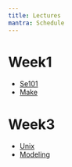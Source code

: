 ```yaml
---
title: Lectures
mantra: Schedule
---
```



# Week1

+ [Se101](se101.html)
+ [Make](make.html)

# Week3

+ [Unix](unix.html)
+ [Modeling](modeling.html)

